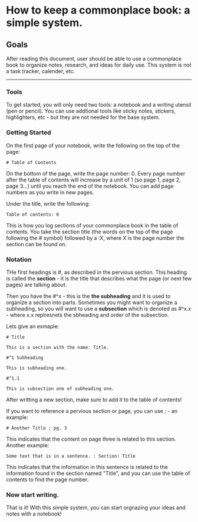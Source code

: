 # How to keep a commonplace book: a simple system. 

## Goals

After reading this document, user should be able to use a commonplace book to organize notes, research, and ideas for daily use. This system is not a task tracker, calender, etc.

---

### Tools

To get started, you will only need two tools: a notebook and a writing utensil (pen or pencil). You can use addtional tools like sticky notes, stickers, highlighters, etc - but they are not needed for the base system. 

### Getting Started

On the first page of your notebook, write the following on the top of the page:

 ``` 
# Table of Contents 
 ``` 

On the bottom of the page, write the page number: 0. Every page number after the table of contents will increase by a unit of 1 (so page 1, page 2, page 3...) until you reach the end of the notebook. You can add page numbers as you write in new pages. 

Under the title, write the following:

 ``` 
Table of contents: 0
 ``` 

This is how you log sections of your commonplace book in the table of contents. You take the section title (the words on the top of the page following the # symbol) followed by a :X, where X is the page number the section can be found on. 

### Notation 

THe first headings is #, as described in the pervious section. This heading is called the **section** - it is the title that describes what the page (or next few pages) are talking about. 

Then you have the #^x - this is the **the subheading** and it is used to organize a section into parts. Sometimes you might want to organize a subheading, so you will want to use a **subsection** which is denoted as #^x.x - where x.x replresnets the sbheading and order of the subsection.

Lets give an exmaple:

 ``` 
# Title

This is a section with the name: Title.

#^1 Suhheading

This is subheading one.

#^1.1

This is subsection one of subheading one.
 ```

After writting a new section, make sure to add it to the table of contents!

If you want to reference a pervious section or page, you can use ; - an example:

 ```
# Another Title ; pg. 3
 ```

This indicates that the content on page three is related to this section. Another example:

 ```
Some text that is in a sentence. : Section: Title
 ```
This indicates that the information in this sentence is related to the information found in the section named "Title", and you can use the table of contents to find the page number. 

### Now start writing. 

That is it! With this simple system, you can start orgnazing your ideas and notes with a notebook! 



